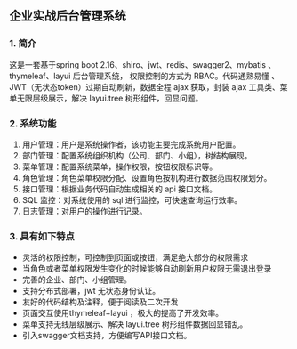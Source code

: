 <html lang="en">
<head>
    <meta charset='UTF-8'>
    <meta name='viewport' content='width=device-width initial-scale=1'>
    <title>企业实战后台管理系统</title>
</head>
<body>
<h2><a name="" class="md-header-anchor"></a><span>企业实战后台管理系统</span></h2>
<h3><a name="" class="md-header-anchor"></a><span>1. 简介</span></h3>
<p><span>这是一套基于spring boot 2.16、shiro、jwt、redis、swagger2、mybatis 、thymeleaf、layui 后台管理系统， 权限控制的方式为 RBAC。代码通熟易懂 、JWT（无状态token）过期自动刷新，数据全程 ajax 获取，封装 ajax 工具类、菜单无限层级展示，解决 layui.tree 树形组件，回显问题。</span>
</p>
<h3><a name="" class="md-header-anchor"></a><span>2. 系统功能</span></h3>
<ol>
    <li><span>用户管理：用户是系统操作者，该功能主要完成系统用户配置。</span></li>
    <li><span>部门管理：配置系统组织机构（公司、部门、小组），树结构展现。</span></li>
    <li><span>菜单管理：配置系统菜单，操作权限，按钮权限标识等。</span></li>
    <li><span>角色管理：角色菜单权限分配、设置角色按机构进行数据范围权限划分。</span></li>
    <li><span>接口管理：根据业务代码自动生成相关的 api 接口文档。</span></li>
    <li><span>SQL 监控：对系统使用的 sql 进行监控，可快速查询运行效率。</span></li>
    <li><span>日志管理：对用户的操作进行记录。</span></li>

</ol>
<h3><a name=""
       class="md-header-anchor"></a><span>3. 具有如下特点</span></h3>
<ul>
    <li><span>灵活的权限控制，可控制到页面或按钮，满足绝大部分的权限需求</span></li>
    <li><span>当角色或者菜单权限发生变化的时候能够自动刷新用户权限无需退出登录</span></li>
    <li><span>完善的企业、部门、小组管理。</span></li>
    <li><span>支持分布式部署，jwt 无状态身份认证。</span></li>
    <li><span>友好的代码结构及注释，便于阅读及二次开发</span></li>
    <li><span>页面交互使用thymeleaf+layui ，极大的提高了开发效率。</span></li>
    <li><span>菜单支持无线层级展示、解决 layui.tree 树形组件数据回显错乱。</span></li>
    <li><span>引入swagger文档支持，方便编写API接口文档。</span></li>

</ul>
</body>
</html>